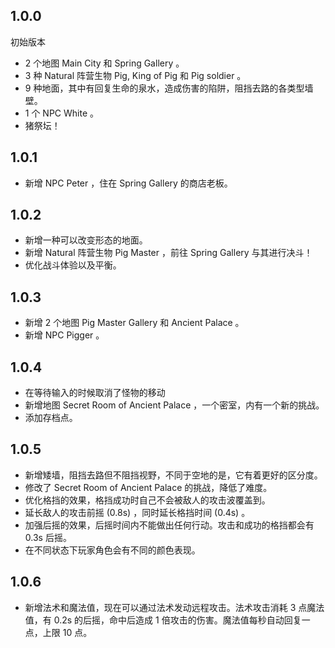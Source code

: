 ## 1.0.0

初始版本

- 2 个地图 Main City 和 Spring Gallery 。
- 3 种 Natural 阵营生物 Pig, King of Pig 和 Pig soldier 。
- 9 种地面，其中有回复生命的泉水，造成伤害的陷阱，阻挡去路的各类型墙壁。
- 1 个 NPC White 。
- 猪祭坛！

## 1.0.1

- 新增 NPC Peter ，住在 Spring Gallery 的商店老板。

## 1.0.2

- 新增一种可以改变形态的地面。
- 新增 Natural 阵营生物 Pig Master ，前往 Spring Gallery 与其进行决斗！
- 优化战斗体验以及平衡。

## 1.0.3

- 新增 2 个地图 Pig Master Gallery 和 Ancient Palace 。
- 新增 NPC Pigger 。

## 1.0.4

- 在等待输入的时候取消了怪物的移动
- 新增地图 Secret Room of Ancient Palace ，一个密室，内有一个新的挑战。
- 添加存档点。

## 1.0.5

- 新增矮墙，阻挡去路但不阻挡视野，不同于空地的是，它有着更好的区分度。
- 修改了 Secret Room of Ancient Palace 的挑战，降低了难度。
- 优化格挡的效果，格挡成功时自己不会被敌人的攻击波覆盖到。
- 延长敌人的攻击前摇 (0.8s) ，同时延长格挡时间 (0.4s) 。
- 加强后摇的效果，后摇时间内不能做出任何行动。攻击和成功的格挡都会有 0.3s 后摇。
- 在不同状态下玩家角色会有不同的颜色表现。

## 1.0.6

- 新增法术和魔法值，现在可以通过法术发动远程攻击。法术攻击消耗 3 点魔法值，有 0.2s 的后摇，命中后造成 1 倍攻击的伤害。魔法值每秒自动回复一点，上限 10 点。
